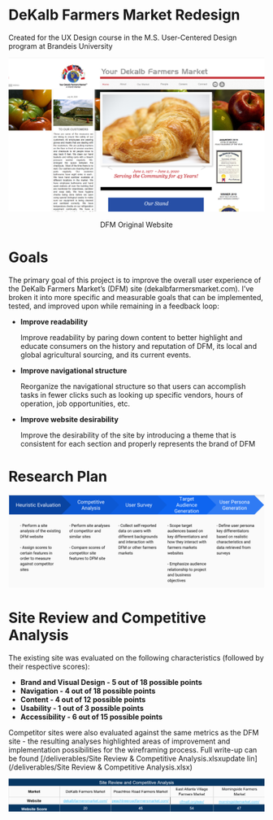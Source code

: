 # DeKalb Farmers Market Redesign
Created for the UX Design course in the M.S. User-Centered Design program at Brandeis University


![Original Website](/images/dfm.png)
<p align="center">DFM Original Website</p>





# Goals
 The primary goal of this project is to improve the overall user experience of the DeKalb Farmers Market’s (DFM) site (dekalbfarmersmarket.com). I’ve broken it into more specific and measurable goals that can be implemented, tested, and improved upon while remaining in a feedback loop:
*	**Improve readability**
    
    Improve readability by paring down content to better highlight and educate consumers on the history and reputation of DFM, its local and global agricultural sourcing, and its current events. 

*	**Improve navigational structure** 
    
    Reorganize the navigational structure so that users can accomplish tasks in fewer clicks such as looking up specific vendors, hours of operation, job opportunities, etc. 

*	**Improve website desirability** 
    
    Improve the desirability of the site by introducing a theme that is consistent for each section and properly represents the brand of DFM 




# Research Plan

![Research Plan](/images/research_plan.png)


# Site Review and Competitive Analysis
The existing site was evaluated on the following characteristics (followed by their respective scores):
* **Brand and Visual Design - 5 out of 18 possible points**
* **Navigation - 4 out of 18 possible points**
* **Content - 4 out of 12 possible points**
* **Usability - 1 out of 3 possible points**
* **Accessibility - 6 out of 15 possible points**

Competitor sites were also evaluated against the same metrics as the DFM site - the resulting analyses highlighted areas of improvement and implementation possibilities for the wireframing process. Full write-up can be found [/deliverables/Site Review & Competitive Analysis.xlsxupdate lin](/deliverables/Site Review & Competitive Analysis.xlsx)

![Site Review](/images/site_review.png)


